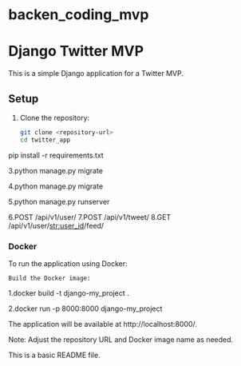 # backen_coding_mvp

# Django Twitter MVP

This is a simple Django application for a Twitter MVP.

## Setup

1. Clone the repository:
   ```bash
   git clone <repository-url>
   cd twitter_app
   
pip install -r requirements.txt

3.python manage.py migrate

4.python manage.py migrate

5.python manage.py runserver

6.POST /api/v1/user/
7.POST /api/v1/tweet/
8.GET /api/v1/user/<str:user_id>/feed/

### Docker

To run the application using Docker:

    Build the Docker image:

1.docker build -t django-my_project .


2.docker run -p 8000:8000 django-my_project


The application will be available at http://localhost:8000/.


Note: Adjust the repository URL and Docker image name as needed.

This is a basic README file. 



